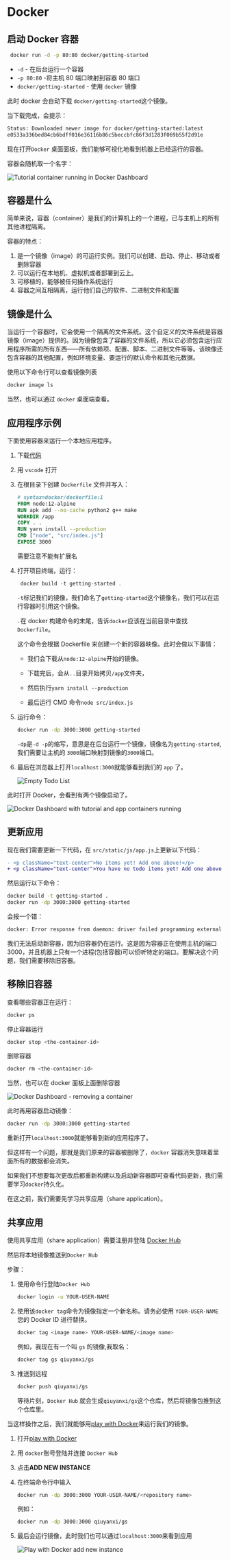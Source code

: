 # Docker

## 启动 Docker 容器

```bash
 docker run -d -p 80:80 docker/getting-started
```

- `-d` - 在后台运行一个容器
- `-p 80:80` -将主机 80 端口映射到容器 80 端口
- `docker/getting-started` - 使用 `docker` 镜像

此时 docker 会自动下载 `docker/getting-started`这个镜像。

当下载完成，会提示：

```bash
Status: Downloaded newer image for docker/getting-started:latest
e0533a336bed84cb6bdff016e36116b86c5beccbfc86f3d1283f069b55f2d91e
```

现在打开`Docker` 桌面面板，我们能够可视化地看到机器上已经运行的容器。

容器会随机取一个名字：

![Tutorial container running in Docker Dashboard](https://docs.docker.com/get-started/images/tutorial-in-dashboard.png)

## 容器是什么

简单来说，容器（container）是我们的计算机上的一个进程，已与主机上的所有其他进程隔离。

容器的特点：

1. 是一个镜像（image）的可运行实例。我们可以创建、启动、停止、移动或者删除容器
2. 可以运行在本地机、虚拟机或者部署到云上。
3. 可移植的，能够被任何操作系统运行
4. 容器之间互相隔离，运行他们自己的软件、二进制文件和配置

## 镜像是什么

当运行一个容器时，它会使用一个隔离的文件系统。这个自定义的文件系统是容器镜像（image）提供的。因为镜像包含了容器的文件系统，所以它必须包含运行应用程序所需的所有东西——所有依赖项、配置、脚本、二进制文件等等。该映像还包含容器的其他配置，例如环境变量、要运行的默认命令和其他元数据。

使用以下命令行可以查看镜像列表

```bash
docker image ls
```

当然，也可以通过 `docker` 桌面端查看。

## 应用程序示例

下面使用容器来运行一个本地应用程序。

1. 下载[代码](https://github.com/docker/getting-started/tree/master/app)

2. 用 `vscode` 打开

3. 在根目录下创建 `Dockerfile` 文件并写入：

   ```dockerfile
   # syntax=docker/dockerfile:1
   FROM node:12-alpine
   RUN apk add --no-cache python2 g++ make
   WORKDIR /app
   COPY . .
   RUN yarn install --production
   CMD ["node", "src/index.js"]
   EXPOSE 3000
   ```

   需要注意不能有扩展名

4. 打开项目终端，运行：

   ```js
    docker build -t getting-started .
   ```

   `-t`标记我们的镜像，我们命名了`getting-started`这个镜像名，我们可以在运行容器时引用这个镜像。

   `.`在 docker 构建命令的末尾，告诉`docker`应该在当前目录中查找`Dockerfile`。

   这个命令会根据 Dockerfile 来创建一个新的容器映像。此时会做以下事情：

   - 我们会下载从`node:12-alpine`开始的镜像。

   - 下载完后，会从`..`目录开始拷贝`/app`文件夹，
   - 然后执行`yarn install --production`
   - 最后运行 CMD 命令`node src/index.js`

5. 运行命令：

   ```bash
   docker run -dp 3000:3000 getting-started
   ```

   `-dp`是`-d -p`的缩写，意思是在后台运行一个镜像，镜像名为`getting-started`,我们需要让主机的 `3000`端口映射到镜像的`3000`端口。

6. 最后在浏览器上打开`localhost:3000`就能够看到我们的 `app` 了。

   ![Empty Todo List](https://docs.docker.com/get-started/images/todo-list-empty.png)

此时打开 Docker，会看到有两个镜像启动了。

![Docker Dashboard with tutorial and app containers running](https://docs.docker.com/get-started/images/dashboard-two-containers.png)

## 更新应用

现在我们需要更新一下代码，在 `src/static/js/app.js`上更新以下代码：

```diff
- <p className="text-center">No items yet! Add one above!</p>
+ <p className="text-center">You have no todo items yet! Add one above!</p>
```

然后运行以下命令：

```bash
docker build -t getting-started .
docker run -dp 3000:3000 getting-started
```

会报一个错：

```bash
docker: Error response from daemon: driver failed programming external connectivity on endpoint epic_gould (3799c6f242a473e0057eaeb958ea129d03142acd9da927049e5eb041ce198218): Bind for 0.0.0.0:3000 failed: port is already allocated.
```

我们无法启动新容器，因为旧容器仍在运行。这是因为容器正在使用主机的端口 3000，并且机器上只有一个进程(包括容器)可以侦听特定的端口。要解决这个问题，我们需要移除旧容器。

## 移除旧容器

查看哪些容器正在运行：

```bash
docker ps
```

停止容器运行

```bash
docker stop <the-container-id>
```

删除容器

```bash
docker rm <the-container-id>
```

当然，也可以在 docker 面板上面删除容器

![Docker Dashboard - removing a container](https://docs.docker.com/get-started/images/dashboard-removing-container.png)

此时再用容器启动镜像：

```bash
docker run -dp 3000:3000 getting-started
```

重新打开`localhost:3000`就能够看到新的应用程序了。

但这样有一个问题，那就是我们原来的容器被删除了，`docker` 容器消失意味着里面所有的数据都会消失。

如果我们不想要每次更改后都重新构建以及启动新容器即可查看代码更新，我们需要学习`docker`持久化。

在这之前，我们需要先学习共享应用（share application）。

## 共享应用

使用共享应用（share application）需要注册并登陆 [Docker Hub](https://hub.docker.com/)

然后将本地镜像推送到`Docker Hub`

步骤：

1. 使用命令行登陆`Docker Hub`

   ```bash
   docker login -u YOUR-USER-NAME
   ```

2. 使用该`docker tag`命令为镜像指定一个新名称。请务必使用 `YOUR-USER-NAME`您的 Docker ID 进行替换。

   ```bash
   docker tag <image name> YOUR-USER-NAME/<image name>
   ```

   例如，我现在有一个叫 `gs` 的镜像,我取名：

   ```bash
   docker tag gs qiuyanxi/gs
   ```

3. 推送到远程

   ```bash
   docker push qiuyanxi/gs
   ```

   等待片刻，`Docker Hub` 就会生成`qiuyanxi/gs`这个仓库，然后将镜像包推到这个仓库里。

当这样操作之后，我们就能够用[play with Docker](https://labs.play-with-docker.com/)来运行我们的镜像。

1. 打开[play with Docker](https://labs.play-with-docker.com/)

2. 用 `docker`账号登陆并连接 `Docker Hub`

3. 点击**ADD NEW INSTANCE**

4. 在终端命令行中输入

   ```bash
   docker run -dp 3000:3000 YOUR-USER-NAME/<repository name>
   ```

   例如：

   ```bash
   docker run -dp 3000:3000 qiuyanxi/gs
   ```

5. 最后会运行镜像，此时我们也可以通过`localhost:3000`来看到应用

   ![Play with Docker add new instance](https://docs.docker.com/get-started/images/pwd-add-new-instance.png)
